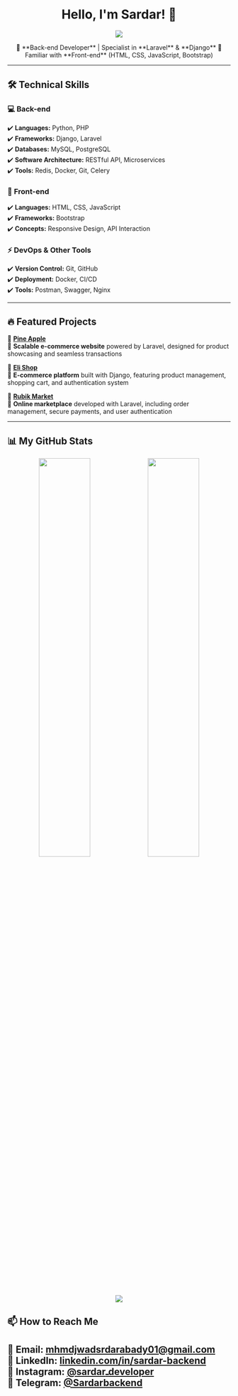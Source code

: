 <h1 align="center">Hello, I'm Sardar! 👋</h1>

<p align="center">
  <img src="https://readme-typing-svg.herokuapp.com?font=Fira+Code&weight=600&size=22&pause=1000&color=F7F7F7&center=true&width=500&height=60&lines=Back-end+Developer+%7C+Laravel+%26+Django;API+Designer+%7C+Database+Architect;Code+Lover+%7C+Problem+Solver" />
</p>

<p align="center">
  🚀 **Back-end Developer** | Specialist in **Laravel** & **Django**  
  🎨 Familiar with **Front-end** (HTML, CSS, JavaScript, Bootstrap)  
</p>

---

## 🛠️ Technical Skills  

### 💻 **Back-end**  
✔️ **Languages:** Python, PHP  
✔️ **Frameworks:** Django, Laravel  
✔️ **Databases:** MySQL, PostgreSQL  
✔️ **Software Architecture:** RESTful API, Microservices  
✔️ **Tools:** Redis, Docker, Git, Celery  

### 🎨 **Front-end**  
✔️ **Languages:** HTML, CSS, JavaScript  
✔️ **Frameworks:** Bootstrap  
✔️ **Concepts:** Responsive Design, API Interaction  

### ⚡ **DevOps & Other Tools**  
✔️ **Version Control:** Git, GitHub  
✔️ **Deployment:** Docker, CI/CD  
✔️ **Tools:** Postman, Swagger, Nginx  

---

## 🔥 Featured Projects  

🚀 [**Pine Apple**](https://github.com/SardarBackend/Pine-Apple)  
📌 **Scalable e-commerce website** powered by Laravel, designed for product showcasing and seamless transactions 

🚀 [**Eli Shop**](https://github.com/SardarBackend/Eli-Shop)  
📌 **E-commerce platform** built with Django, featuring product management, shopping cart, and authentication system  

🚀 [**Rubik Market**](https://github.com/SardarBackend/Rubik-Market)  
📌 **Online marketplace** developed with Laravel, including order management, secure payments, and user authentication  

---

## 📊 My GitHub Stats  

<p align="center">
  <img src="https://github-readme-stats.vercel.app/api?username=SardarBackend&show_icons=true&theme=radical" width="48%" />
  <img src="https://github-readme-streak-stats.herokuapp.com/?user=SardarBackend&theme=radical" width="48%" />
</p>

<p align="center">
  <img src="https://github-profile-trophy.vercel.app/?username=SardarBackend&theme=radical&no-frame=true&no-bg=true&margin-w=4" />
</p>



## 📫 How to Reach Me  

📧 **Email:** mhmdjwadsrdarabady01@gmail.com  
💼 **LinkedIn:** [linkedin.com/in/sardar-backend](https://linkedin.com/in/sardar-backend)  
📸 **Instagram:** [@sardarـdeveloper](https://instagram.com/sardarـdeveloper)  
📱 **Telegram:** [@Sardarbackend](https://t.me/Sardarbackend)  
---
